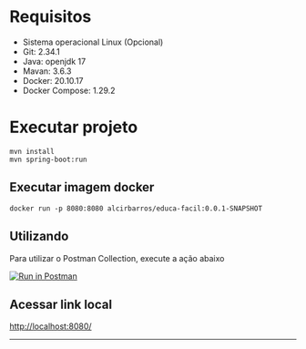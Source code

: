 
# Requisitos 
* Sistema operacional Linux (Opcional)
* Git: 2.34.1
* Java: openjdk 17
* Mavan: 3.6.3
* Docker: 20.10.17
* Docker Compose: 1.29.2

# Executar projeto 
```shell
mvn install
mvn spring-boot:run
```

## Executar imagem docker
```shell
docker run -p 8080:8080 alcirbarros/educa-facil:0.0.1-SNAPSHOT
```

## Utilizando

Para utilizar o Postman Collection, execute a ação abaixo

[![Run in Postman](https://run.pstmn.io/button.svg)](https://www.postman.com/educafacil/workspace/3337e2cb-8e48-4ff6-a6d1-dcafd2a98e87/request/9776355-5f5af3ac-484e-43e4-b268-5e8c4027a833)

## Acessar link local
[http://localhost:8080/](http://localhost:8080/)

---
